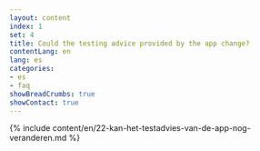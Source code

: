```yaml
---
layout: content
index: 1
set: 4
title: Could the testing advice provided by the app change?
contentLang: en
lang: es
categories:
- es
- faq
showBreadCrumbs: true
showContact: true
---
```

{% include content/en/22-kan-het-testadvies-van-de-app-nog-veranderen.md %}
